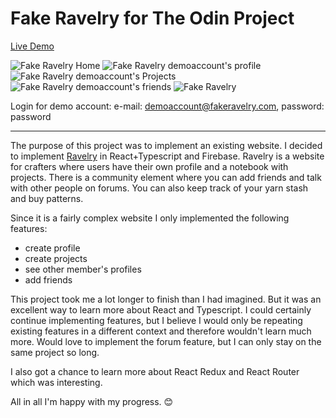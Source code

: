 # Fake Ravelry for The Odin Project

[Live Demo](https://paposeco.github.io/fakeravelry/) 

![Fake Ravelry Home](https://github.com/paposeco/fakeravelry/assets/13892562/4dcfb8b1-918f-4e30-8716-287226f3f3eb)
![Fake Ravelry demoaccount's profile](https://github.com/paposeco/fakeravelry/assets/13892562/a5f4005c-3828-495b-8b20-3ef284247ce2)
![Fake Ravelry demoaccount's Projects](https://github.com/paposeco/fakeravelry/assets/13892562/d3a0e512-a61b-435b-86c3-38b228dc3d48)
![Fake Ravelry demoaccount's friends](https://github.com/paposeco/fakeravelry/assets/13892562/72745237-6479-48be-8d8f-194bd566b992)
![Fake Ravelry](https://github.com/paposeco/fakeravelry/assets/13892562/38103090-0468-4286-a5b8-030e955ebde4)

Login for demo account: e-mail: demoaccount@fakeravelry.com, password: password

***

The purpose of this project was to implement an existing website. I decided to implement [Ravelry](https://www.ravelry.com) in React+Typescript and Firebase. Ravelry is a website for crafters where users have their own profile and a notebook with projects. There is a community element where you can add friends and talk with other people on forums. You can also keep track of your yarn stash and buy patterns. 

Since it is a fairly complex website I only implemented the following features:

- create profile
- create projects 
- see other member's profiles 
- add friends

This project took me a lot longer to finish than I had imagined. But it was an excellent way to learn more about React and Typescript. I could certainly continue implementing features, but I believe I would only be repeating existing features in a different context and therefore wouldn't learn much more. Would love to implement the forum feature, but I can only stay on the same project so long. 

I also got a chance to learn more about React Redux and React Router which was interesting. 

All in all I'm happy with my progress. :blush:
